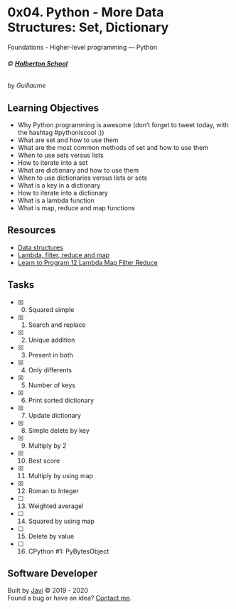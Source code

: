 # 0x04. Python - More Data Structures: Set, Dictionary
Foundations - Higher-level programming ― Python

###### :copyright: **[Holberton School](https://www.holbertonschool.com/)**
by _Guillaume_

## Learning Objectives
* Why Python programming is awesome (don’t forget to tweet today, with the hashtag #pythoniscool :))
* What are set and how to use them
* What are the most common methods of set and how to use them
* When to use sets versus lists
* How to iterate into a set
* What are dictionary and how to use them
* When to use dictionaries versus lists or sets
* What is a key in a dictionary
* How to iterate into a dictionary
* What is a lambda function
* What is map, reduce and map functions

## Resources
* [Data structures](https://docs.python.org/3.4/tutorial/datastructures.html)
* [Lambda, filter, reduce and map](https://www.python-course.eu/python3_lambda.php)
* [Learn to Program 12 Lambda Map Filter Reduce](https://www.youtube.com/watch?v=1GAC6KQUPeg)

## Tasks
* [x] 0. Squared simple
* [x] 1. Search and replace
* [x] 2. Unique addition
* [x] 3. Present in both
* [x] 4. Only differents
* [x] 5. Number of keys
* [x] 6. Print sorted dictionary
* [x] 7. Update dictionary
* [x] 8. Simple delete by key
* [x] 9. Multiply by 2
* [x] 10. Best score
* [x] 11. Multiply by using map
* [x] 12. Roman to Integer
* [ ] 13. Weighted average!
* [ ] 14. Squared by using map
* [ ] 15. Delete by value
* [ ] 16. CPython #1: PyBytesObject

## Software Developer
Built by [Javi](https://github.com/javi0b01) :copyright: 2019 - 2020  
Found a bug or have an idea? [Contact me](https://www.linkedin.com/in/javi0b01/).
